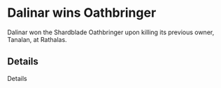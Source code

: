 # Dalinar wins Oathbringer
Dalinar won the Shardblade Oathbringer upon killing its previous owner, Tanalan, at Rathalas.

## Details
Details

